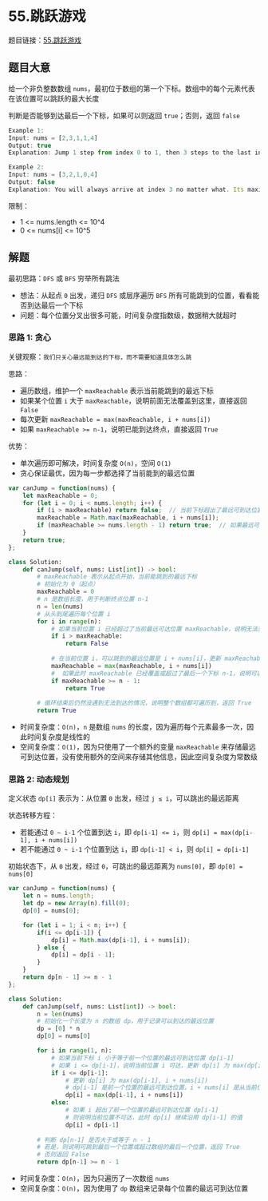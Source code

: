 # 55.跳跃游戏

题目链接：[55.跳跃游戏](https://leetcode.cn/problems/jump-game/)

## 题目大意

给一个非负整数数组 `nums`，最初位于数组的第一个下标。数组中的每个元素代表在该位置可以跳跃的最大长度

判断是否能够到达最后一个下标，如果可以则返回 `true`；否则，返回 `false`

```js
Example 1:
Input: nums = [2,3,1,1,4]
Output: true
Explanation: Jump 1 step from index 0 to 1, then 3 steps to the last index.

Example 2:
Input: nums = [3,2,1,0,4]
Output: false
Explanation: You will always arrive at index 3 no matter what. Its maximum jump length is 0, which makes it impossible to reach the last index.
```

限制：
- 1 <= nums.length <= 10^4
- 0 <= nums[i] <= 10^5

## 解题

最初思路：`DFS` 或 `BFS` 穷举所有跳法
- 想法：从起点 `0` 出发，递归 `DFS` 或层序遍历 `BFS` 所有可能跳到的位置，看看能否到达最后一个下标
- 问题：每个位置分叉出很多可能，时间复杂度指数级，数据稍大就超时

### 思路 1: 贪心

关键观察：`我们只关心最远能到达的下标，而不需要知道具体怎么跳`

思路：
- 遍历数组，维护一个 `maxReachable` 表示当前能跳到的最远下标
- 如果某个位置 `i` 大于 `maxReachable`，说明前面无法覆盖到这里，直接返回 `False`
- 每次更新 `maxReachable = max(maxReachable, i + nums[i])`
- 如果 `maxReachable >= n-1`，说明已能到达终点，直接返回 `True`

优势：
- 单次遍历即可解决，时间复杂度 `O(n)`，空间 `O(1)`
- 贪心保证最优，因为每一步都选择了当前能到的最远位置

```js
var canJump = function(nums) {
    let maxReachable = 0;
    for (let i = 0; i < nums.length; i++) {
        if (i > maxReachable) return false;  // 当前下标超出了最远可到达位置
        maxReachable = Math.max(maxReachable, i + nums[i]);
        if (maxReachable >= nums.length - 1) return true;  // 如果最远可到达位置超过或等于最后一个下标
    }
    return true;
};
```
```python
class Solution:
    def canJump(self, nums: List[int]) -> bool:
        # maxReachable 表示从起点开始，当前能跳到的最远下标
        # 初始化为 0（起点）
        maxReachable = 0
        # n 是数组长度，用于判断终点位置 n-1
        n = len(nums)
        # 从头到尾遍历每个位置 i
        for i in range(n):
            # 如果当前位置 i 已经超过了当前最远可达位置 maxReachable，说明无法到达这个位置，直接返回 False
            if i > maxReachable:
                return False
            
            # 在当前位置 i，可以跳到的最远位置是 i + nums[i]，更新 maxReachable 为最大值
            maxReachable = max(maxReachable, i + nums[i])
            #  如果此时 maxReachable 已经覆盖或超过了最后一个下标 n-1，说明可以到达终点，直接返回 True
            if maxReachable >= n - 1:
                return True
        
        # 循环结束后仍然没遇到无法到达的情况，说明整个数组都可遍历到，返回 True
        return True
```

- 时间复杂度：`O(n)`，`n` 是数组 `nums` 的长度，因为遍历每个元素最多一次，因此时间复杂度是线性的
- 空间复杂度：`O(1)`，因为只使用了一个额外的变量 `maxReachable` 来存储最远可到达位置，没有使用额外的空间来存储其他信息，因此空间复杂度为常数级

### 思路 2: 动态规划

定义状态 `dp[i]` 表示为：从位置 `0` 出发，经过 `j ≤ i`，可以跳出的最远距离

状态转移方程：
- 若能通过 `0 ~ i-1` 个位置到达 `i`，即 `dp[i-1] <= i`，则 `dp[i] = max(dp[i-1], i + nums[i])`
- 若不能通过 `0 ~ i-1` 个位置到达 `i`，即 `dp[i-1] < i`，则 `dp[i] = dp[i-1]`

初始状态下，从 `0` 出发，经过 `0`，可跳出的最远距离为 `nums[0]`，即 `dp[0] = nums[0]`

```js
var canJump = function(nums) {
    let n = nums.length;
    let dp = new Array(n).fill(0);
    dp[0] = nums[0];

    for (let i = 1; i < n; i++) {
        if(i <= dp[i-1]) {
            dp[i] = Math.max(dp[i-1], i + nums[i]);
        } else {
            dp[i] = dp[i - 1];
        }
    }
    return dp[n - 1] >= n - 1
};
```
```python
class Solution:
    def canJump(self, nums: List[int]) -> bool:
        n = len(nums)
        # 初始化一个长度为 n 的数组 dp，用于记录可以到达的最远位置
        dp = [0] * n
        dp[0] = nums[0]

        for i in range(1, n):
            # 如果当前下标 i 小于等于前一个位置的最远可到达位置 dp[i-1]
            # 如果 i <= dp[i-1]，说明当前位置 i 可达，更新 dp[i] 为 max(dp[i-1], i + nums[i])
            if i <= dp[i-1]:
                # 更新 dp[i] 为 max(dp[i-1], i + nums[i])
                # dp[i-1] 是前一个位置的最远可到达位置，i + nums[i] 是从当前位置 i 能跳到的最远位置
                dp[i] = max(dp[i-1], i + nums[i])
            else:
                # 如果 i 超出了前一个位置的最远可到达位置 dp[i-1]
                # 则说明当前位置不可达，此时 dp[i] 继续沿用 dp[i-1] 的值
                dp[i] = dp[i-1]
        
        # 判断 dp[n-1] 是否大于或等于 n - 1
        # 若是，则说明可跳到最后一个位置或超过数组的最后一个位置，返回 True
        # 否则返回 False
        return dp[n-1] >= n - 1
```

- 时间复杂度：`O(n)`，因为只遍历了一次数组 `nums`
- 空间复杂度：`O(n)`，因为使用了 `dp` 数组来记录每个位置的最远可到达位置
